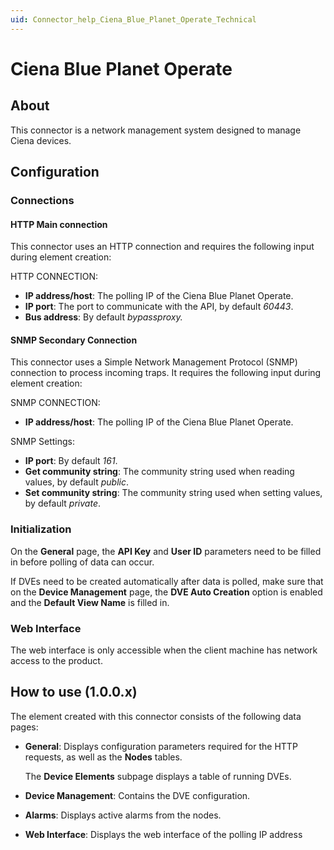 ```yaml
---
uid: Connector_help_Ciena_Blue_Planet_Operate_Technical
---
```


# Ciena Blue Planet Operate

## About

This connector is a network management system designed to manage Ciena devices.

## Configuration

### Connections

#### HTTP Main connection

This connector uses an HTTP connection and requires the following input during element creation:

HTTP CONNECTION:

- **IP address/host**: The polling IP of the Ciena Blue Planet Operate.
- **IP port**: The port to communicate with the API, by default *60443*.
- **Bus address**: By default *bypassproxy.*

#### SNMP Secondary Connection

This connector uses a Simple Network Management Protocol (SNMP) connection to process incoming traps. It requires the following input during element creation:

SNMP CONNECTION:

- **IP address/host**: The polling IP of the Ciena Blue Planet Operate.

SNMP Settings:

- **IP port**: By default *161*.
- **Get community string**: The community string used when reading values, by default *public*.
- **Set community string**: The community string used when setting values, by default *private*.

### Initialization

On the **General** page, the **API Key** and **User ID** parameters need to be filled in before polling of data can occur.

If DVEs need to be created automatically after data is polled, make sure that on the **Device Management** page, the **DVE Auto Creation** option is enabled and the **Default View Name** is filled in.

### Web Interface

The web interface is only accessible when the client machine has network access to the product.

## How to use (1.0.0.x)

The element created with this connector consists of the following data pages:

- **General**: Displays configuration parameters required for the HTTP requests, as well as the **Nodes** tables.

  The **Device Elements** subpage displays a table of running DVEs.

- **Device Management**: Contains the DVE configuration.

- **Alarms**: Displays active alarms from the nodes.

- **Web Interface**: Displays the web interface of the polling IP address
